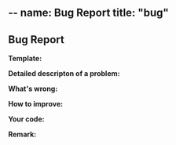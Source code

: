 --
name: Bug Report
title: "bug"
--

## Bug Report

**Template:**

**Detailed descripton of a problem:**

**What's wrong:**

**How to improve:**

**Your code:**

**Remark:**

